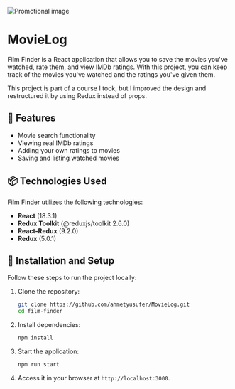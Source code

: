![Promotional image](../assets/movieLog.png)

# MovieLog  

Film Finder is a React application that allows you to save the movies you've watched, rate them, and view IMDb ratings. With this project, you can keep track of the movies you've watched and the ratings you've given them.  

This project is part of a course I took, but I improved the design and restructured it by using Redux instead of props.  

## 🚀 Features  
- Movie search functionality  
- Viewing real IMDb ratings  
- Adding your own ratings to movies  
- Saving and listing watched movies  

## 📦 Technologies Used  
Film Finder utilizes the following technologies:  

- **React** (18.3.1)  
- **Redux Toolkit** (@reduxjs/toolkit 2.6.0)  
- **React-Redux** (9.2.0)  
- **Redux** (5.0.1)

## 🔧 Installation and Setup  
Follow these steps to run the project locally:  

1. Clone the repository:  
   ```sh
   git clone https://github.com/ahmetyusufer/MovieLog.git
   cd film-finder
   ```
2. Install dependencies:  
   ```sh
   npm install
   ```
3. Start the application:  
   ```sh
   npm run start
   ```
4. Access it in your browser at `http://localhost:3000`.  
